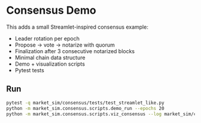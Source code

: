 # Consensus Demo

This adds a small Streamlet-inspired consensus example:

- Leader rotation per epoch
- Propose → vote → notarize with quorum
- Finalization after 3 consecutive notarized blocks
- Minimal chain data structure
- Demo + visualization scripts
- Pytest tests

## Run

```bash
pytest -q market_sim/consensus/tests/test_streamlet_like.py
python -m market_sim.consensus.scripts.demo_run --epochs 20
python -m market_sim.consensus.scripts.viz_consensus --log market_sim/consensus/consensus_log.csv
```
